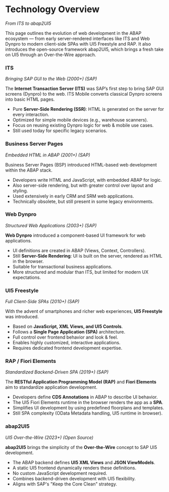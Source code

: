 # Technology Overview
_From ITS to abap2UI5_

This page outlines the evolution of web development in the ABAP ecosystem — from early server-rendered interfaces like ITS and Web Dynpro to modern client-side SPAs with UI5 Freestyle and RAP. It also introduces the open-source framework abap2UI5, which brings a fresh take on UI5 through an Over-the-Wire approach.


### ITS
_Bringing SAP GUI to the Web (2000+) (SAP)_

The **Internet Transaction Server (ITS)** was SAP’s first step to bring SAP GUI screens (Dynpro) to the web. ITS Mobile converts classical Dynpro screens into basic HTML pages.

- Pure **Server-Side Rendering (SSR)**: HTML is generated on the server for every interaction.
- Optimized for simple mobile devices (e.g., warehouse scanners).
- Focus on reusing existing Dynpro logic for web & mobile use cases.
- Still used today for specific legacy scenarios.

### Business Server Pages
_Embedded HTML in ABAP (2001+) (SAP)_

Business Server Pages (BSP) introduced HTML-based web development within the ABAP stack.

- Developers write HTML and JavaScript, with embedded ABAP for logic.
- Also server-side rendering, but with greater control over layout and styling.
- Used extensively in early CRM and SRM web applications.
- Technically obsolete, but still present in some legacy environments.

### Web Dynpro
_Structured Web Applications (2003+) (SAP)_

**Web Dynpro** introduced a component-based UI framework for web applications.

- UI definitions are created in ABAP (Views, Context, Controllers).
- Still **Server-Side Rendering**: UI is built on the server, rendered as HTML in the browser.
- Suitable for transactional business applications.
- More structured and modular than ITS, but limited for modern UX expectations.

### UI5 Freestyle 
_Full Client-Side SPAs (2010+) (SAP)_

With the advent of smartphones and richer web experiences, **UI5 Freestyle** was introduced.

- Based on **JavaScript, XML Views, and UI5 Controls**.
- Follows a **Single Page Application (SPA)** architecture.
- Full control over frontend behavior and look & feel.
- Enables highly customized, interactive applications.
- Requires dedicated frontend development expertise.

### RAP / Fiori Elements 
_Standardized Backend-Driven SPA (2019+) (SAP)_ 

The **RESTful Application Programming Model (RAP)** and **Fiori Elements** aim to standardize application development.

- Developers define **CDS Annotations** in ABAP to describe UI behavior.
- The UI5 Fiori Elements runtime in the browser renders the app as a **SPA**.
- Simplifies UI development by using predefined floorplans and templates.
- Still SPA complexity (OData Metadata handling, UI5 runtime in browser).

### abap2UI5 
_UI5 Over-the-Wire (2023+) (Open Source)_ 

**abap2UI5** brings the simplicity of the **Over-the-Wire** concept to SAP UI5 development.

- The ABAP backend defines **UI5 XML Views** and **JSON ViewModels**.
- A static UI5 frontend dynamically renders these definitions.
- No custom JavaScript development required.
- Combines backend-driven development with UI5 flexibility.
- Aligns with SAP's "Keep the Core Clean" strategy.
